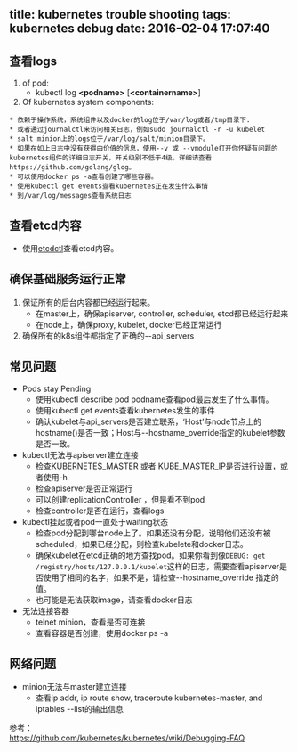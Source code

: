 title: kubernetes trouble shooting
tags: kubernetes debug
date: 2016-02-04 17:07:40
---
<!-- toc -->
## 查看logs
1. of pod:
	* kubectl log **&lt;podname&gt;** [**&lt;containername&gt;**]
2. Of kubernetes system components:
<!-- more -->
	* 依赖于操作系统，系统组件以及docker的log位于/var/log或者/tmp目录下.
    * 或者通过journalctl来访问相关日志，例如sudo journalctl -r -u kubelet
    * salt minion上的logs位于/var/log/salt/minion目录下。
    * 如果在如上日志中没有获得由价值的信息，使用--v 或 --vmodule打开你怀疑有问题的kubernetes组件的详细日志开关，开关级别不低于4级。详细请查看https://github.com/golang/glog。
    * 可以使用docker ps -a查看创建了哪些容器。
    * 使用kubectl get events查看kubernetes正在发生什么事情
    * 到/var/log/messages查看系统日志
    
## 查看etcd内容  
* 使用[etcdctl](https://github.com/coreos/etcd/tree/master/etcdctl)查看etcd内容。

## 确保基础服务运行正常  
1. 保证所有的后台内容都已经运行起来。
	* 在master上，确保apiserver, controller, scheduler, etcd都已经运行起来
	* 在node上，确保proxy, kubelet, docker已经正常运行  
2. 确保所有的k8s组件都指定了正确的--api_servers

## 常见问题
* Pods stay Pending
	* 使用kubectl describe pod podname查看pod最后发生了什么事情。
	* 使用kubectl get events查看kubernetes发生的事件
	* 确认kubelet与api_servers是否建立联系，‘Host’与node节点上的hostname()是否一致；Host与--hostname_override指定的kubelet参数是否一致。
* kubectl无法与apiserver建立连接
	* 检查KUBERNETES_MASTER 或者 KUBE_MASTER_IP是否进行设置，或者使用-h
	* 检查apiserver是否正常运行
	* 可以创建replicationController ，但是看不到pod
	* 检查controller是否在运行，查看logs
* kubectl挂起或者pod一直处于waiting状态
	* 检查pod分配到哪台node上了。如果还没有分配，说明他们还没有被scheduled，如果已经分配，则检查kubelete和docker日志。
	* 确保kubelet在etcd正确的地方查找pod。如果你看到像`DEBUG: get /registry/hosts/127.0.0.1/kubelet`这样的日志，需要查看apiserver是否使用了相同的名字，如果不是，请检查--hostname_override 指定的值。
	* 也可能是无法获取image，请查看docker日志
* 无法连接容器
	* telnet minion，查看是否可连接
	* 查看容器是否创建，使用docker ps -a
    
## 网络问题  
* minion无法与master建立连接
    * 查看ip addr, ip route show, traceroute kubernetes-master, and iptables --list的输出信息
        
  
参考：  
https://github.com/kubernetes/kubernetes/wiki/Debugging-FAQ